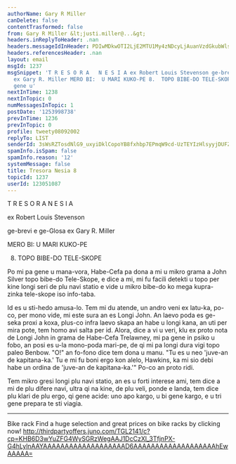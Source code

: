 ```yaml
---
authorName: Gary R Miller
canDelete: false
contentTrasformed: false
from: Gary R Miller &lt;justi.miller@...&gt;
headers.inReplyToHeader: .nan
headers.messageIdInHeader: PDIwMDkwOTI2LjE2MTU1My4zNDcyLjAuanVzdGkubWlsbGVyQGp1bm8uY29tPg==
headers.referencesHeader: .nan
layout: email
msgId: 1237
msgSnippet: 'T R E S O R A   N E S I A ex Robert Louis Stevenson ge-brevi e ge-Glosa
  ex Gary R. Miller MERO BI:  U MARI KUKO-PE 8.  TOPO BIBE-DO TELE-SKOPE Po mi pa
  gene u'
nextInTime: 1238
nextInTopic: 0
numMessagesInTopic: 1
postDate: '1253998738'
prevInTime: 1236
prevInTopic: 0
profile: tweety08092002
replyTo: LIST
senderId: 3sWsRZTosdNlG9_uxyiDklCopoYB8fxhbp7EPmqW9cd-UzTEYIzHlsyyjDUFZ_97prvC_dSQVRaDIbEygvDXRRbpE4Y6_eqkwb-ytQ
spamInfo.isSpam: false
spamInfo.reason: '12'
systemMessage: false
title: Tresora Nesia 8
topicId: 1237
userId: 123051087
---
```



  T R E S O R A   N E S I A



  ex Robert Louis Stevenson

  ge-brevi e ge-Glosa ex Gary R. Miller

 MERO BI:  U MARI KUKO-PE

8.  TOPO BIBE-DO TELE-SKOPE

 Po mi pa gene u mana-vora, Habe-Cefa pa dona a mi u mikro grama a John
Silver topo bibe-do Tele-Skope, e dice a mi, mi fu facili detekti u topo
per kine longi seri de plu navi statio e vide u mikro bibe-do ko mega
kupra-zinka tele-skope iso info-taba.

 Id es u sti-hedo amusa-lo.  Tem mi du atende, un andro veni ex latu-ka,
po-co, per mono vide, mi este sura an es Longi John.  An laevo poda es
ge-seka proxi a koxa, plus-co infra laevo skapa an habe u longi kana, an
uti per mira pote, tem homo avi salta per id.  Alora, dice a vi u veri,
klu ex proto nota de Longi John in grama de Habe-Cefa Trelawney, mi pa
gene in psiko u fobo, an posi es u-la mono-poda mari-pe, de qi mi pa
longi dura vigi topo paleo Benbow.  "O!" an fo-fono dice tem dona u manu.
 "Tu es u neo 'juve-an de kapitana-ka.'  Tu e mi fu boni ergo kon alelo,
Hawkins, ka mi sio debi habe un ordina de 'juve-an de kapitana-ka.'" 
Po-co an proto ridi.

 Tem mikro gresi longi plu navi statio, an es u forti interese ami, tem
dice a mi de plu difere navi, ultra qi na kine, de plu veli, ponde e
landa, tem dice plu klari de plu ergo, qi gene acide: uno apo kargo, u bi
gene kargo, e u tri gene prepara te sti viagia.
____________________________________________________________
Bike rack
Find a huge selection and great prices on bike racks by clicking now!
http://thirdpartyoffers.juno.com/TGL2141/c?cp=KHB6D3wYuZFG4WySGRzWegAAJ1DcCzXl_3TfjnPX-G4hLylnAAYAAAAAAAAAAAAAAAAAAAD6AAAAAAAAAAAAAAAAAAAhEwAAAAA=

